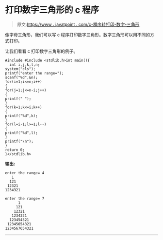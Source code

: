 # 打印数字三角形的 c 程序

> 原文:[https://www . javatpoint . com/c-程序转打印-数字-三角形](https://www.javatpoint.com/c-program-to-print-number-triangle)

像字母三角形，我们可以写 c 程序打印数字三角形。数字三角形可以用不同的方式打印。

让我们看看 c 打印数字三角形的例子。

```
#include #include <stdlib.h>int main(){
  int i,j,k,l,n;  
system("cls");
printf("enter the range=");  
scanf("%d",&n);  
for(i=1;i<=n;i++)  
{  
for(j=1;j<=n-i;j++)  
{  
printf(" ");  
}  
for(k=1;k<=i;k++)  
{  
printf("%d",k);  
}  
for(l=i-1;l>=1;l--)  
{  
printf("%d",l);  
}  
printf("\n");  
}  
return 0;
}</stdlib.h> 
```

**输出:**

```
enter the range= 4
   1
  121
 12321
1234321 

enter the range= 7
      1
     121
    12321
   1234321
  123454321
 12345654321
1234567654321 

```

* * *